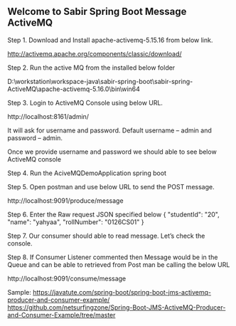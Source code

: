 Welcome to Sabir Spring Boot Message ActiveMQ
---------------------------------------------------
Step 1. Download and Install apache-activemq-5.15.16 from below link.

http://activemq.apache.org/components/classic/download/

Step 2. Run the active MQ from the installed below folder

D:\workstation\workspace-java\sabir-spring-boot\sabir-spring-ActiveMQ\apache-activemq-5.16.0\bin\win64

Step 3. Login to ActiveMQ Console using below URL.

http://localhost:8161/admin/

It will ask for username and password. Default username – admin and password – admin.

Once we provide username and password we should able to see below ActiveMQ console

Step 4. Run the AciveMQDemoApplication spring boot

Step 5. Open postman and use below URL to send the POST message.

http://localhost:9091/produce/message

Step 6. Enter the Raw request JSON specified below
{
    "studentId": "20",
    "name": "yahyaa",
    "rollNumber": "0126CS01"
}

Step 7. Our consumer should able to read message. Let’s check the console.

Step 8. If Consumer Listener commented then Message would be in the Queue and can be able to retrieved from Post man be calling the below URL

http://localhost:9091/consume/message

Sample:
https://javatute.com/spring-boot/spring-boot-jms-activemq-producer-and-consumer-example/
https://github.com/netsurfingzone/Spring-Boot-JMS-ActiveMQ-Producer-and-Consumer-Example/tree/master